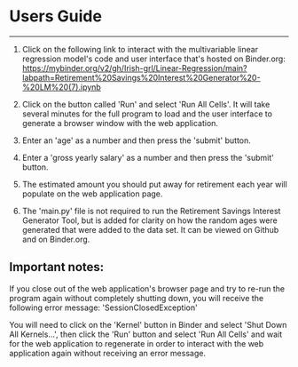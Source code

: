 # Users Guide
_____________________________________________________________________________________________________________________________________________________________________

1.	Click on the following link to interact with the multivariable linear regression model's code and user interface that's hosted on Binder.org:
     https://mybinder.org/v2/gh/Irish-grl/Linear-Regression/main?labpath=Retirement%20Savings%20Interest%20Generator%20-%20LM%20(7).ipynb
     
2.   Click on the button called 'Run' and select 'Run All Cells'. It will take several minutes for the full program to load and the user interface to generate a browser      window with the web application. 

3.   Enter an 'age' as a number and then press the 'submit' button.

4.   Enter a 'gross yearly salary' as a number and then press the 'submit' button.

5.   The estimated amount you should put away for retirement each year will populate on the web application page.

6.   The 'main.py' file is not required to run the Retirement Savings Interest Generator Tool, but is added for clarity on how the random ages were generated that were        added to the data set. It can be viewed on Github and on Binder.org.

## Important notes:

If you close out of the web application's browser page and try to re-run the program again without completely shutting down, you will receive the following error message:          'SessionClosedException'

You will need to click on the 'Kernel' button in Binder and select 'Shut Down All Kernels...', then click the 'Run' button and select 'Run All Cells' and wait for the web application to regenerate in order to interact with the web application again without receiving an error message.
     
